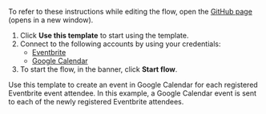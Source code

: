 To refer to these instructions while editing the flow, open the [GitHub page](https://github.com/ot4i/app-connect-templates/tree/main/resources/markdown/Create%20an%20event%20in%20Google%20Calendar%20for%20each%20registered%20Eventbrite%20event%20attendee_instructions.md) (opens in a new window).

1. Click **Use this template** to start using the template.
2. Connect to the following accounts by using your credentials:
   - [Eventbrite](https://ibm.biz/aceventbrite)
   - [Google Calendar](https://ibm.biz/acgooglecalendar) 
3. To start the flow, in the banner, click **Start flow**.


Use this template to create an event in Google Calendar for each registered Eventbrite event attendee. In this example, a Google Calendar event is sent to each of the newly registered Eventbrite attendees.





